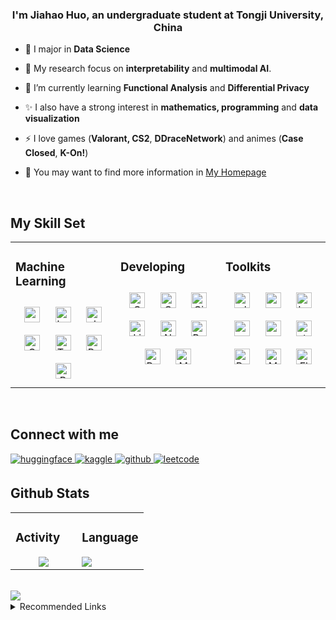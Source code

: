 ### <div align="center">I'm Jiahao Huo, an undergraduate student at Tongji University, China</div>  
  

- 🌌 I major in **Data Science**  
  

- 🔑 My research focus on **interpretability** and **multimodal AI**.  
  

- 🌱 I’m currently learning **Functional Analysis** and **Differential Privacy**  
  

- ✨ I also have a strong interest in **mathematics, programming** and **data visualization**  
  

- ⚡ I love games (**Valorant, CS2**, **DDraceNetwork**) and animes (**Case Closed**, **K-On!**)


- 🤣 You may want to find more information in [My Homepage](https://z1zs.github.io/)  
  

<br/>  


## My Skill Set  
<table><tr><td valign="top" width="33%">



### Machine Learning  
<div align="center">  
<a href="https://pytorch.org/" target="_blank"><img style="margin: 10px" src="https://profilinator.rishav.dev/skills-assets/pytorch-icon.svg" alt="pytorch" height="25" /></a> 
<a href="https://huggingface.co/docs/transformers/index" target="_blank"><img style="margin: 10px" src="https://avatars.githubusercontent.com/u/25720743?s=48&v=4" alt="huggingface" height="25" /></a>  
<a href="https://scikit-learn.org/" target="_blank"><img style="margin: 10px" src="https://avatars.githubusercontent.com/u/365630?s=48&v=4" alt="sklearn" height="25" /></a>  
<a href="https://opencv.org/" target="_blank"><img style="margin: 10px" src="https://profilinator.rishav.dev/skills-assets/opencv-icon.svg" alt="OpenCV" height="25" /></a>   
<a href="https://www.tensorflow.org/" target="_blank"><img style="margin: 10px" src="https://profilinator.rishav.dev/skills-assets/tensorflow-icon.svg" alt="TensorFlow" height="25" /></a>   
<a href="https://www.python.org/" target="_blank"><img style="margin: 10px" src="https://profilinator.rishav.dev/skills-assets/python-original.svg" alt="Python" height="25" /></a>  
<a href="https://www.r-project.org/" target="_blank"><img style="margin: 10px" src="https://profilinator.rishav.dev/skills-assets/r.svg" alt="R" height="25" /></a>  
</div>

</td><td valign="top" width="33%">



### Developing  
<div align="center">  
<a href="https://www.cprogramming.com/" target="_blank"><img style="margin: 10px" src="https://profilinator.rishav.dev/skills-assets/c-original.svg" alt="C" height="25" /></a>  
<a href="https://www.cplusplus.com/" target="_blank"><img style="margin: 10px" src="https://profilinator.rishav.dev/skills-assets/cplusplus-original.svg" alt="C++" height="25" /></a>  
<a href="https://github.com/" target="_blank"><img style="margin: 10px" src="https://profilinator.rishav.dev/skills-assets/git-scm-icon.svg" alt="Git" height="25" /></a>  
<a href="https://www.linux.org/" target="_blank"><img style="margin: 10px" src="https://profilinator.rishav.dev/skills-assets/linux-original.svg" alt="Linux" height="25" /></a>  
<a href="https://www.nginx.com/" target="_blank"><img style="margin: 10px" src="https://profilinator.rishav.dev/skills-assets/nginx-original.svg" alt="Nginx" height="25" /></a>  
<a href="https://www.gnu.org/software/bash/" target="_blank"><img style="margin: 10px" src="https://profilinator.rishav.dev/skills-assets/gnu_bash-icon.svg" alt="Bash" height="25" /></a>  
<a href="https://docs.microsoft.com/en-us/powershell/" target="_blank"><img style="margin: 10px" src="https://profilinator.rishav.dev/skills-assets/powershell.png" alt="PowerShell" height="25" /></a>  
<a href="https://www.mysql.com/" target="_blank"><img style="margin: 10px" src="https://profilinator.rishav.dev/skills-assets/mysql-original-wordmark.svg" alt="MySQL" height="25" /></a>  
</div>

</td><td valign="top" width="33%">



### Toolkits  
<div align="center">  
<a href="https://plotly.com/" target="_blank"><img style="margin: 10px" src="https://avatars.githubusercontent.com/u/5997976?s=48&v=4" alt="plotly" height="25" /></a>     
<a href="https://matplotlib.org/" target="_blank"><img style="margin: 10px" src="https://avatars.githubusercontent.com/u/215947?s=48&v=4" alt="matplotlib" height="25" /></a>  
<a href="https://www.latex-project.org/" target="_blank"><img style="margin: 10px" src="https://profilinator.rishav.dev/skills-assets/latex.png" alt="LaTeX" height="25" /></a>  
<a href="https://mermaid.js.org/" target="_blank"><img style="margin: 10px" src="https://avatars.githubusercontent.com/u/57169982?s=48&v=4" alt="mermaid" height="25" /></a>  
<a href="https://pandas.pydata.org/" target="_blank"><img style="margin: 10px" src="https://avatars.githubusercontent.com/u/21206976?s=48&v=4" alt="pandas" height="25" /></a>  
<a href="https://streamlit.io/" target="_blank"><img style="margin: 10px" src="https://avatars.githubusercontent.com/u/45109972?s=48&v=4" alt="streamlit" height="25" /></a>   
<a href="https://www.postgresql.org/" target="_blank"><img style="margin: 10px" src="https://profilinator.rishav.dev/skills-assets/postgresql-original-wordmark.svg" alt="PostgreSQL" height="25" /></a>  
<a href="https://www.mongodb.com/" target="_blank"><img style="margin: 10px" src="https://profilinator.rishav.dev/skills-assets/mongodb-original-wordmark.svg" alt="MongoDB" height="25" /></a>  
<a href="https://flask.palletsprojects.com/" target="_blank"><img style="margin: 10px" src="https://profilinator.rishav.dev/skills-assets/flask.png" alt="Flask" height="25" /></a>  
</div>

</td></tr></table>  

<br/>  


## Connect with me  
<a href="https://huggingface.co/Z1zs" target="_blank">
<img src=https://img.shields.io/badge/huggingface-%232429.svg?&style=for-the-badge&logo=huggingface&logoColor=white alt=huggingface style="margin-bottom: 5px;" />
</a>  
<a href="https://www.kaggle.com/z1zsss" target="_blank">
<img src=https://img.shields.io/badge/kaggle-%2344BAE8.svg?&style=for-the-badge&logo=kaggle&logoColor=white alt=kaggle style="margin-bottom: 5px;" />
</a>
<a href="https://github.com/Z1zs" target="_blank">
<img src=https://img.shields.io/badge/github-%2324292e.svg?&style=for-the-badge&logo=github&logoColor=white alt=github style="margin-bottom: 5px;" />
</a>  
<a href="https://leetcode.cn/u/sharp-noetherxzp/" target="_blank">
<img src=https://img.shields.io/badge/leetcode-%F6EFBD.svg?&style=for-the-badge&logo=leetcode&logoColor=white alt=leetcode style="margin-bottom: 5px;" />
</a>  

  

<br/>  


## Github Stats  
<table><tr><td valign="top" width="50%">

### Activity  
<div align="center"><img src="https://github-readme-stats.vercel.app/api?username=Z1zs&show_icons=true&count_private=true&hide_border=true" align="center" /></div>  

</td><td valign="top" width="50%">

### Language  
<img src="https://github-readme-stats.vercel.app/api/top-langs/?username=Z1zs&hide_border=true&layout=compact" align="left" />  
</td></tr></table> 
<br/>  


<div align="center">
<img src="https://komarev.com/ghpvc/?username=Z1zs&color=brightgreen" align="left" />
</div>  

<br />


<details>
  <summary>
    Recommended Links
  </summary>
  
  ## Blogs & Websites
  [Decoding intermediate activations in llama-2-7b](https://www.lesswrong.com/posts/fJE6tscjGRPnK8C2C/decoding-intermediate-activations-in-llama-2-7b)     
  [Advanced skills for Python](https://realpython.com/search?kind=article&kind=course&level=advanced)   
  [The Algorithmic Foundations of Differential Pivacy](https://differential-privacy.cn/)      
  [Programming Differential Pivacy](https://programming-dp.com/)       
  ## Repos
  [Interpretability Experiments](https://github.com/nrimsky/LM-exp)       
  [Representation Fine-tuning](https://github.com/stanfordnlp/pyreft)      
  [Multimodal Unlearning](https://github.com/somvy/multimodal_unlearning)     
  [Courese work for Database](https://github.com/billaronis/Optimal-Route-Finding-System-For-Ships-NodeJS-Dijkstra)       
  ## Books
  [Advanced Calculus by Woods (recommended by Richard Feynman)](https://archive.org/details/advancedcalculuswoods/page/n7/mode/2up)        
  [Information Theory, Inference, and Learning Algorithms by David MacKay](https://www.inference.org.uk/mackay/itila/)      
  ## People 
  **I sincerely appreciate everyone who has helped me!**    
  [Nrimsky](https://github.com/nrimsky)  
  [NielsRogge](https://github.com/NielsRogge)   
  [Tianyi Tang](https://github.com/StevenTang1998)       
  [Zhengxuan Wu](https://github.com/frankaging)       
  [Alexey Dontsov](https://github.com/somvy)       
  [Weijia Wu](https://github.com/weijiawu)   
  [Bill Aronis](https://github.com/billaronis)     
</details>
